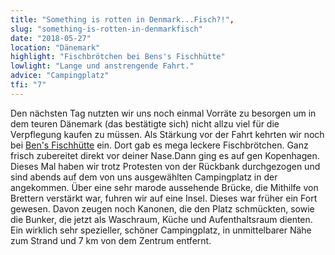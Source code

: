 ```yaml
---
title: "Something is rotten in Denmark...Fisch?!",
slug: "something-is-rotten-in-denmarkfisch"
date: "2018-05-27"
location: "Dänemark"
highlight: "Fischbrötchen bei Bens's Fischhütte"
lowlight: "Lange und anstrengende Fahrt."
advice: "Campingplatz"
tfi: "7"
---
```


Den nächsten Tag nutzten wir uns noch einmal Vorräte zu besorgen um in dem teuren Dänemark (das bestätigte sich) nicht allzu viel für die Verpflegung kaufen zu müssen. Als Stärkung vor der Fahrt kehrten wir noch bei [Ben's Fischhütte](http://www.museumshafen-flensburg.de/wachhuette.html) ein. Dort gab es mega leckere Fischbrötchen. Ganz frisch zubereitet direkt vor deiner Nase.Dann ging es auf gen Kopenhagen. Dieses Mal haben wir trotz Protesten von der Rückbank durchgezogen und sind abends auf dem von uns ausgewählten Campingplatz in der angekommen. Über eine sehr marode aussehende Brücke, die Mithilfe von Brettern verstärkt war, fuhren wir auf eine Insel. Dieses war früher ein Fort gewesen. Davon zeugen noch Kanonen, die den Platz schmückten, sowie die Bunker, die jetzt als Waschraum, Küche und Aufenthaltsraum dienten. Ein wirklich sehr spezieller, schöner Campingplatz, in unmittelbarer Nähe zum Strand und 7 km von dem Zentrum entfernt.